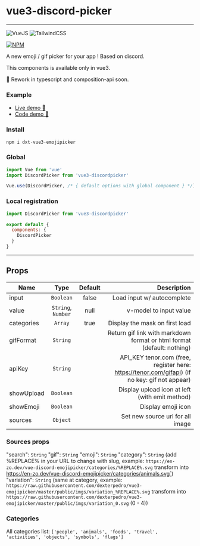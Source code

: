 # vue3-discord-picker
____

![VueJS](https://img.shields.io/badge/vuejs-%2335495e.svg?&style=for-the-badge&logo=vue.js&logoColor=%234FC08D)  ![TailwindCSS](https://img.shields.io/badge/tailwindcss-%2338B2AC.svg?&style=for-the-badge&logo=tailwind-css&logoColor=white)

[![NPM](https://nodei.co/npm/vue3-discordpicker.png)](https://nodei.co/npm/vue3-discordpicker/)

A new emoji / gif picker for your app !
Based on discord.

This components is available only in vue3.

🚧 Rework in typescript and composition-api soon.

### Example
- [Live demo 🎉](https://en-zo.dev/vue3-discordpicker)
- [Code demo 🎈](https://github.com/enzostvs/vue3-discordpicker/blob/master/examples/Index.vue)

### Install
```js
npm i dxt-vue3-emojipicker
```

### Global
```js
import Vue from 'vue'
import DiscordPicker from 'vue3-discordpicker'

Vue.use(DiscordPicker, /* { default options with global component } */)
```

### Local registration
```js
import DiscordPicker from 'vue3-discordpicker'

export default {
  components: {
    DiscordPicker
  }
}
```

____

## Props
| Name   |      Type      |  Default | Description |
|----------|:-------------:|:------:|------:|
| input |    `Boolean`   |   false |  Load input w/ autocomplete |
| value | `String`, `Number` |  null | v-model to input value |
| categories | `Array` |   true | Display the mask on first load |
| gifFormat | `String` |  | Return gif link with markdown format or html format (default: nothing) |
| apiKey | `String` |  | API_KEY tenor.com (free, register here: https://tenor.com/gifapi) (if no key: gif not appear) |
| showUpload | `Boolean` |  | Display upload icon at left (with emit method) |
| showEmoji | `Boolean` |  | Display emoji icon |
| sources | `Object` |  | Set new source url for all image |

### Sources props
"search": `String`
"gif": `String`
"emoji": `String`
"category": `String` (add %REPLACE% in your URL to change with slug, example: `https://en-zo.dev/vue-discord-emojipicker/categories/%REPLACE%.svg` transform into https://en-zo.dev/vue-discord-emojipicker/categories/animals.svg`)
"variation": `String` (same at category, example: `https://raw.githubusercontent.com/dexterpedro/vue3-emojipicker/master/public/imgs/variation_%REPLACE%.svg` transform into `https://raw.githubusercontent.com/dexterpedro/vue3-emojipicker/master/public/imgs/variation_0.svg` (0 - 4))

### Categories
All categories list:
`['people', 'animals', 'foods', 'travel', 'activities', 'objects', 'symbols', 'flags']`

